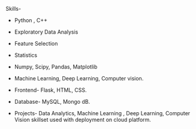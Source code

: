 

Skills-
- Python , C++
- Exploratory Data Analysis
- Feature Selection
- Statistics
- Numpy, Scipy, Pandas, Matplotlib
- Machine Learning, Deep Learning, Computer vision.

- Frontend- Flask, HTML, CSS.

- Database- MySQL, Mongo dB.

- Projects-
Data Analytics, Machine Learning , Deep Learning, Computer Vision skillset used with deployment on cloud platform.



